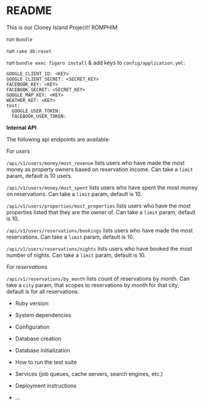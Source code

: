 # README

This is our Cloney Island Project!! ROMPHIM

run `Bundle`

run `rake db:reset`

run `bundle exec figaro install` & add keys to `config/application.yml`:
```  
GOOGLE_CLIENT_ID: <KEY>
GOOGLE_CLIENT_SECRET: <SECRET_KEY>
FACEBOOK_KEY: <KEY>
FACEBOOK_SECRET: <SECRET_KEY>
GOOGLE_MAP_KEY: <KEY>
WEATHER_KEY: <KEY>
test:
  GOOGLE_USER_TOKEN:
  FACEBOOK_USER_TOKEN:
```
**Internal API**

The following api endpoints are available:

*For users*

`/api/v1/users/money/most_revenue` lists users who have made the most money as property owners based on reservation income. Can take a `limit` param, default is 10 users.

`/api/v1/users/money/most_spent` lists users who have spent the most money on reservations. Can take a `limit` param, default is 10.

`/api/v1/users/properties/most_properties` lists users who have the most properties listed that they are the owner of. Can take a `limit` param, default is 10.

`/api/v1/users/reservations/bookings` lists users who have made the most reservations. Can take a `limit` param, default is 10.

`/api/v1/users/reservations/nights` lists users who have booked the most number of nights. Can take a `limit` param, default is 10.

*For reservations*

`/api/v1/reservations/by_month` lists count of reservations by month. Can take a `city` param, that scopes to reservations by month for that city, default is for all reservations.


* Ruby version:

* System dependencies

* Configuration

* Database creation

* Database initialization

* How to run the test suite

* Services (job queues, cache servers, search engines, etc.)

* Deployment instructions

* ...
